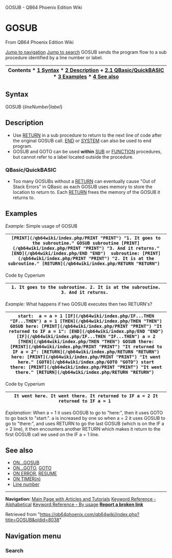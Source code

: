 


GOSUB - QB64 Phoenix Edition Wiki








# GOSUB



From QB64 Phoenix Edition Wiki



[Jump to navigation](#mw-head)
[Jump to search](#searchInput)
GOSUB sends the program flow to a sub procedure identified by a line number or label.


  






| Contents * [1 Syntax](#Syntax) * [2 Description](#Description) 	+ [2.1 QBasic/QuickBASIC](#QBasic/QuickBASIC) * [3 Examples](#Examples) * [4 See also](#See_also) |
| --- |


## Syntax


GOSUB {*lineNumber*|*label*}
  




## Description


* Use [RETURN](/qb64wiki/index.php/RETURN "RETURN") in a sub procedure to return to the next line of code after the original GOSUB call. [END](/qb64wiki/index.php/END "END") or [SYSTEM](/qb64wiki/index.php/SYSTEM "SYSTEM") can also be used to end program.
* GOSUB and GOTO can be used **within** [SUB](/qb64wiki/index.php/SUB "SUB") or [FUNCTION](/qb64wiki/index.php/FUNCTION "FUNCTION") procedures, but cannot refer to a label located outside the procedure.


### QBasic/QuickBASIC


* Too many GOSUBs without a [RETURN](/qb64wiki/index.php/RETURN "RETURN") can eventually cause "Out of Stack Errors" in QBasic as each GOSUB uses memory to store the location to return to. Each [RETURN](/qb64wiki/index.php/RETURN "RETURN") frees the memory of the GOSUB it returns to.


  




## Examples


*Example:* Simple usage of GOSUB





| ``` [PRINT](/qb64wiki/index.php/PRINT "PRINT") "1. It goes to the subroutine." GOSUB subroutine [PRINT](/qb64wiki/index.php/PRINT "PRINT") "3. And it returns." [END](/qb64wiki/index.php/END "END")  subroutine: [PRINT](/qb64wiki/index.php/PRINT "PRINT") "2. It is at the subroutine." [RETURN](/qb64wiki/index.php/RETURN "RETURN")   ``` |
| --- |


Code by Cyperium


| ``` 1. It goes to the subroutine. 2. It is at the subroutine. 3. And it returns.  ``` |
| --- |


  



  

*Example:* What happens if two GOSUB executes then two RETURN's?





| ``` start:  a = a + 1 [IF](/qb64wiki/index.php/IF...THEN "IF...THEN") a = 1 [THEN](/qb64wiki/index.php/THEN "THEN") GOSUB here: [PRINT](/qb64wiki/index.php/PRINT "PRINT") "It returned to IF a = 1": [END](/qb64wiki/index.php/END "END") [IF](/qb64wiki/index.php/IF...THEN "IF...THEN") a = 2 [THEN](/qb64wiki/index.php/THEN "THEN") GOSUB there: [PRINT](/qb64wiki/index.php/PRINT "PRINT") "It returned to IF a = 2": [RETURN](/qb64wiki/index.php/RETURN "RETURN")    here: [PRINT](/qb64wiki/index.php/PRINT "PRINT") "It went here." [GOTO](/qb64wiki/index.php/GOTO "GOTO") start  there: [PRINT](/qb64wiki/index.php/PRINT "PRINT") "It went there." [RETURN](/qb64wiki/index.php/RETURN "RETURN")  ``` |
| --- |


Code by Cyperium


| ``` It went here. It went there. It returned to IF a = 2 It returned to IF a = 1  ``` |
| --- |


*Explanation:* When a = 1 it uses GOSUB to go to "here:", then it uses GOTO to go back to "start:". a is increased by one so when a = 2 it uses GOSUB to go to "there:", and uses RETURN to go the last GOSUB (which is on the IF a = 2 line), it then encounters another RETURN which makes it return to the first GOSUB call we used on the IF a = 1 line.


  




## See also


* [ON...GOSUB](/qb64wiki/index.php/ON...GOSUB "ON...GOSUB")
* [ON...GOTO](/qb64wiki/index.php/ON...GOTO "ON...GOTO"), [GOTO](/qb64wiki/index.php/GOTO "GOTO")
* [ON ERROR](/qb64wiki/index.php/ON_ERROR "ON ERROR"), [RESUME](/qb64wiki/index.php/RESUME "RESUME")
* [ON TIMER(n)](/qb64wiki/index.php/ON_TIMER(n) "ON TIMER(n)")
* [Line number](/qb64wiki/index.php/Line_number "Line number")


  






---


**Navigation:**
[Main Page with Articles and Tutorials](/qb64wiki/index.php/Main_Page "Main Page")
[Keyword Reference - Alphabetical](/qb64wiki/index.php/Keyword_Reference_-_Alphabetical "Keyword Reference - Alphabetical")
[Keyword Reference - By usage](/qb64wiki/index.php/Keyword_Reference_-_By_usage "Keyword Reference - By usage")
**[Report a broken link](https://qb64phoenix.com/forum/showthread.php?tid=2800)**  





Retrieved from "<https://qb64phoenix.com/qb64wiki/index.php?title=GOSUB&oldid=8038>"




## Navigation menu








### Search





















